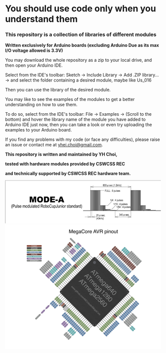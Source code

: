 # You should use code only when you understand them

### This repository is a collection of libraries of different modules

**Written exclusively for Arduino boards (excluding Arduino Due as its max I/O voltage allowed is 3.3V)**

You may download the whole repository as a zip to your local drive, and then open your Arduino IDE.

Select from the IDE's toolbar: Sketch -> Include Library -> Add .ZIP library... -> and select the folder containing a desired module, maybe like Us_016



Then you can use the library of the desired module.

You may like to see the examples of the modules to get a better understanding on how to use them.

To do so, select from the IDE's toolbar: File -> Examples -> (Scroll to the bottom) and hover the library name of the module you have added to Arduino IDE just now, then you can take a look or even try uploading the examples to your Arduino board.



If you find any problems with my code (or face any difficulties), please raise an issue or contact me at yhei.choi@gmail.com.

**This repository is written and maintained by YH Choi,**

**tested with hardware modules provided by CSWCSS REC**

**and technically supported by CSWCSS REC hardware team.**

![](./Ningor_ir/ball_pulse_graph.png)
![](./ATmega2560_pinout.jpeg)